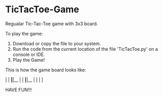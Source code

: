 # TicTacToe-Game
Regualar Tic-Tac-Toe game with 3x3 board.

To play the game:
1. Download or copy the file to your system.
2. Run the code from the current location of the file 'TicTacToe.py' on a console or IDE.
3. Play the Game!

This is how the game board looks like:
 
  |  |
__|__|__
  |  |
__|__|__
  |  |
  |  |
  
HAVE FUN!!!
